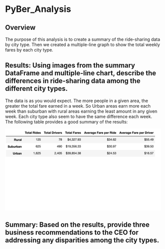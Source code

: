# PyBer_Analysis

## Overview 

The purpose of this analysis is to create a summary of the ride-sharing data by city type. Then we created a multiple-line graph to show the total weekly fares by each city type.

## Results: Using images from the summary DataFrame and multiple-line chart, describe the differences in ride-sharing data among the different city types.

The data is as you would expect. The more people in a given area, the greater the total fare earned in a week. So Urban areas earn more each week than suburban with rural areas earning the least amount in any given week. Each city type also seem to have the same difference each week. The following table provides a good summary of the results:

![PyBer_Analysis](Resources/Table_Summary.png)

## Summary: Based on the results, provide three business recommendations to the CEO for addressing any disparities among the city types.
